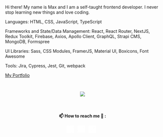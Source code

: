 Hi there! My name is Max and I am a self-taught frontend developer. I never stop learning new things and love coding.

Languages: HTML, CSS, JavaScript, TypeScript

Frameworks and State/Data Management: React, React Router, NextJS, Redux Toolkit, Firebase, Axios, Apollo Client, GraphQL, Strapi CMS, MongoDB, Formspree

UI Libraries: Sass, CSS Modules, FramerJS, Material UI, Boxicons, Font Awesome

Tools: Jira, Cypress, Jest, Git, webpack

[My Portfolio](https://maxkremlev.dev/)
  
  
</br>
<p align="center"><img src="https://github-readme-stats.vercel.app/api/top-langs/?username=kremlevmax&layout=compact" /></p>  
  
  
</br>
<h4 align="center">📫 How to reach me 💬 :</h4>
<p align="center">
  <a href = "https://www.linkedin.com/in/max-kremlev/" title="Linkedin" target="_blank"><img src="/linkedin-5-24.png"></a>&nbsp;&nbsp;
  <a href = "mailto:kremlevmax.webdev@icloud.com" title="Email"><img src="/email-24.png"></a>&nbsp;&nbsp;
  <a href = "https://t.me/kremlevmax" title="Telegram" target="_blank"><img src="/telegram-24.png"></a>&nbsp;&nbsp;
</p>


<!--
**kremlevmax/kremlevmax** is a ✨ _special_ ✨ repository because its `README.md` (this file) appears on your GitHub profile.

Here are some ideas to get you started:

- 🔭 I’m currently working on ...
- 🌱 I’m currently learning ...
- 👯 I’m looking to collaborate on ...
- 🤔 I’m looking for help with ...
- 💬 Ask me about ...
- 📫 How to reach me: ...
- 😄 Pronouns: ...
- ⚡ Fun fact: ...
-->

